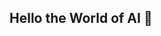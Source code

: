 ## Hello the World of AI 👋

<!--
**mcflyhu/mcflyhu** is a ✨ _special_ ✨ repository because its `README.md` (this file) appears on your GitHub profile.

Here are some ideas to get you started:

- 🔭 I’m currently pursuing a master's degree at Sun Yat-sen University in Guangzhou, majoring in Computer Science and Technology. 
- 🌱 I'm currently focusing my research on the field of speech and audio, with a specific emphasis on adversarial robustness of models and active defense mechanisms against state-of-the-art generative diffusion-based speech synthesis.
- 👯 I’m looking to collaborate on ...
- 🤔 I’m looking for help with ...
- 💬 Ask me about ...
- 📫 How to reach me: ...
- 😄 Pronouns: He / Him
- ⚡ Fun fact: ...
-->
